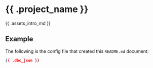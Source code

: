 # {{ .project_name }}

{{ .assets_intro_md }}

## Example

The following is the config file that created this `README.md` document:

```json
{{ .dbc_json }}
```
